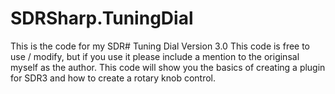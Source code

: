 # SDRSharp.TuningDial
This is the code for my SDR# Tuning Dial Version 3.0 
This code is free to use / modify, but if you use it please include a mention to the originsal myself as the author.
This code will show you the basics of creating a plugin for SDR3 and how to create a rotary knob control.
